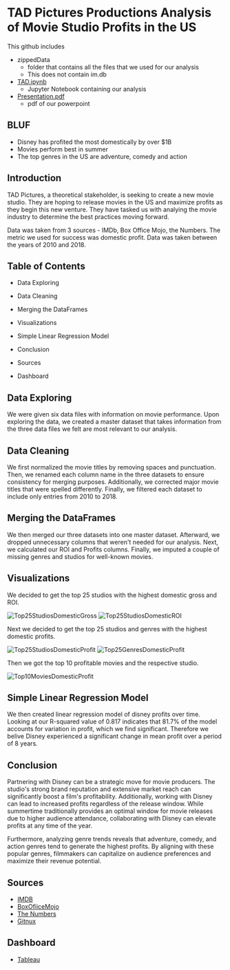 # TAD Pictures Productions Analysis of Movie Studio Profits in the US
This github includes 
- zippedData
    - folder that contains all the files that we used for our analysis
    - This does not contain im.db 
- [TAD.ipynb](/TAD.ipynb)
    - Jupyter Notebook containing our analysis
- [Presentation.pdf](https://docs.google.com/presentation/d/1aSR84Wyx84kUm45y7Mii2OQn6zQ_X2lMu7Mnc-6Q_UI/edit?usp=sharing)
    - pdf of our powerpoint 
## BLUF 
- Disney has profited the most domestically by over $1B 
- Movies perform best in summer
- The top genres in the US are adventure, comedy and action
## Introduction
TAD Pictures, a theoretical stakeholder, is seeking to create a new movie studio. They are hoping to release movies in the US and maximize profits as they begin this new venture. They have tasked us with analying the movie industry to determine the best practices moving forward.

Data was taken from 3 sources - IMDb, Box Office Mojo, the Numbers. The metric we used for success was domestic profit. Data was taken between the years of 2010 and 2018.
## Table of Contents

- Data Exploring

- Data Cleaning

- Merging the DataFrames

- Visualizations

- Simple Linear Regression Model

- Conclusion

- Sources

- Dashboard

## Data Exploring 
We were given six data files with information on movie performance. Upon exploring the data, we created a master dataset that takes information from the three data files we felt are most relevant to our analysis.
## Data Cleaning
We first normalized the movie titles by removing spaces and punctuation. Then, we renamed each column name in the three datasets to ensure consistency for merging purposes. Additionally, we corrected major movie titles that were spelled differently. Finally, we filtered each dataset to include only entries from 2010 to 2018.
## Merging the DataFrames
We then merged our three datasets into one master dataset. Afterward, we dropped unnecessary columns that weren't needed for our analysis. Next, we calculated our ROI and Profits columns. Finally, we imputed a couple of missing genres and studios for well-known movies. 
## Visualizations
We decided to get the top 25 studios with the highest domestic gross and ROI. 

![Top25StudiosDomesticGross](images/Top25StudiosDomesticGross.png)
![Top25StudiosDomesticROI](images/Top25StudiosDomesticROI.png)

Next we decided to get the top 25 studios and genres with the highest domestic profits.

![Top25StudiosDomesticProfit](images/Top25StudiosDomesticProfit.png)
![Top25GenresDomesticProfit](images/Top25GenresDomesticProfit.png)

Then we got the top 10 profitable movies and the respective studio.

![Top10MoviesDomesticProfit](images/Top10MoviesDomesticProfit.png)

## Simple Linear Regression Model
We then created linear regression model of disney profits over time. Looking at our R-squared value of 0.817 indicates that 81.7% of the model accounts for variation in profit, which we find significant. Therefore we belive Disney experienced a significant change in mean profit over a period of 8 years.
## Conclusion 
Partnering with Disney can be a strategic move for movie producers. The studio's strong brand reputation and extensive market reach can significantly boost a film's profitability. Additionally, working with Disney can lead to increased profits regardless of the release window. While summertime traditionally provides an optimal window for movie releases due to higher audience attendance, collaborating with Disney can elevate profits at any time of the year.

Furthermore, analyzing genre trends reveals that adventure, comedy, and action genres tend to generate the highest profits. By aligning with these popular genres, filmmakers can capitalize on audience preferences and maximize their revenue potential.
## Sources
- [IMDB](https://www.imdb.com/)
- [BoxOfiiceMojo](https://www.boxofficemojo.com/)
- [The Numbers](https://www.the-numbers.com/)
- [Gitnux](https://gitnux.org/entertainment-industry-statistics/#:~:text=Highlights%3A%20The%20Most%20Important%20Entertainment,CAGR%20from%202022%20to%202027)
## Dashboard
- [Tableau](https://public.tableau.com/app/profile/alli.ward/viz/TADMovieStudioAnalysis/Dashboard1?publish=yes)